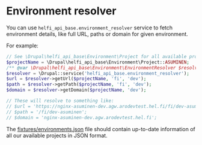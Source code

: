 # Environment resolver

You can use `helfi_api_base.environment_resolver` service to fetch environment details, like full URL, paths or domain for given environment.

For example:

```php
// See \Drupal\helfi_api_base\Environment\Project for all available project constants.
$projectName = \Drupal\helfi_api_base\Environment\Project::ASUMINEN;
/** @var \Drupal\helfi_api_base\Environment\EnvironmentResolver $resolver */
$resolver = \Drupal::service('helfi_api_base.environment_resolver');
$url = $resolver->getUrl($projectName, 'fi', 'dev');
$path = $resolver->getPath($projectName, 'fi', 'dev');
$domain = $resolver->getDomain($projectName, 'dev');

// These will resolve to something like:
// $url = 'https://nginx-asuminen-dev.agw.arodevtest.hel.fi/fi/dev-asuminen';
// $path = '/fi/dev-asuminen';
// $domain = 'nginx-asuminen-dev.agw.arodevtest.hel.fi';
```

The [fixtures/environments.json](/fixtures/environments.json) file should contain up-to-date information of all our available projects in JSON format.
